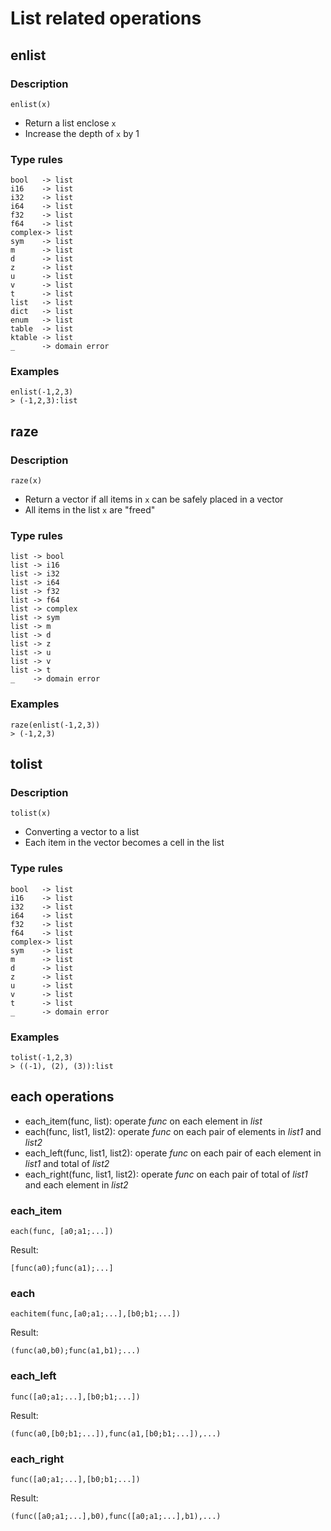 # List related operations

## enlist

### Description

`enlist(x)`

- Return a list enclose `x`
- Increase the depth of `x` by 1

### Type rules

```no-highlight
bool   -> list
i16    -> list 
i32    -> list 
i64    -> list 
f32    -> list 
f64    -> list 
complex-> list 
sym    -> list 
m      -> list
d      -> list
z      -> list
u      -> list
v      -> list
t      -> list
list   -> list
dict   -> list
enum   -> list
table  -> list
ktable -> list
_      -> domain error
```

### Examples

```no-highlight
enlist(-1,2,3)
> (-1,2,3):list
```

## raze

### Description

`raze(x)`

- Return a vector if all items in `x` can be safely placed in a vector
- All items in the list `x` are "freed"

### Type rules

```no-highlight
list -> bool
list -> i16
list -> i32
list -> i64
list -> f32
list -> f64
list -> complex
list -> sym
list -> m
list -> d
list -> z
list -> u
list -> v
list -> t
_    -> domain error
```

### Examples

```no-highlight
raze(enlist(-1,2,3))
> (-1,2,3)
```

## tolist

### Description

`tolist(x)`

- Converting a vector to a list
- Each item in the vector becomes a cell in the list

### Type rules

```no-highlight
bool   -> list
i16    -> list 
i32    -> list 
i64    -> list 
f32    -> list 
f64    -> list 
complex-> list 
sym    -> list 
m      -> list
d      -> list
z      -> list
u      -> list
v      -> list
t      -> list
_      -> domain error
```

### Examples

```no-highlight
tolist(-1,2,3)
> ((-1), (2), (3)):list
```

## each operations

- each_item(func, list): operate *func* on each element in *list*
- each(func, list1, list2): operate *func* on each pair of elements in *list1* and *list2*
- each_left(func, list1, list2): operate *func* on each pair of each element in *list1* and total of *list2*
- each_right(func, list1, list2): operate *func* on each pair of total of *list1* and each element in *list2*

### each_item

```no-highlight
each(func, [a0;a1;...])
```

Result:

```no-highlight
[func(a0);func(a1);...]
```

### each

```no-highlight
eachitem(func,[a0;a1;...],[b0;b1;...])
```

Result:

```no-highlight
(func(a0,b0);func(a1,b1);...)
```

### each_left

```no-highlight
func([a0;a1;...],[b0;b1;...])
```

Result:

```no-highlight
(func(a0,[b0;b1;...]),func(a1,[b0;b1;...]),...)
```

### each_right

```no-highlight
func([a0;a1;...],[b0;b1;...])
```

Result:

```no-highlight
(func([a0;a1;...],b0),func([a0;a1;...],b1),...)
```
